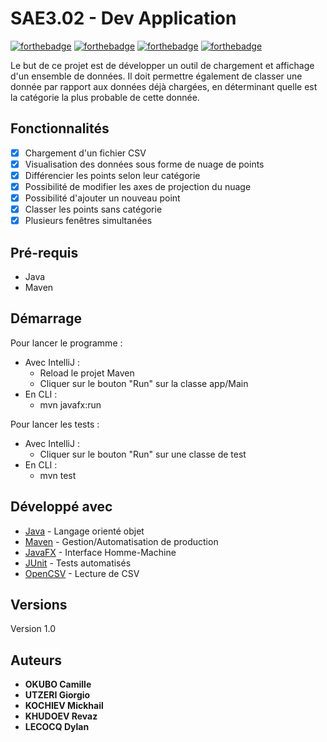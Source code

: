# SAE3.02 - Dev Application 


[![forthebadge](https://forthebadge.com/images/badges/made-with-java.svg)](http://forthebadge.com) 
[![forthebadge](https://forthebadge.com/images/badges/uses-git.svg)](http://forthebadge.com) 
[![forthebadge](https://forthebadge.com/images/badges/works-on-my-machine.svg)](http://forthebadge.com) 
[![forthebadge](https://forthebadge.com/images/badges/gluten-free.svg)](http://forthebadge.com)


Le but de ce projet est de développer un outil de chargement et affichage d'un ensemble de données. 
Il doit permettre également de classer une donnée par rapport aux données déjà chargées, en déterminant quelle est la catégorie la plus probable de cette donnée.

## Fonctionnalités 

* [x] Chargement d'un fichier CSV 
* [x] Visualisation des données sous forme de nuage de points
* [x] Différencier les points selon leur catégorie
* [x] Possibilité de modifier les axes de projection du nuage
* [x] Possibilité d'ajouter un nouveau point
* [x] Classer les points sans catégorie
* [x] Plusieurs fenêtres simultanées

## Pré-requis

- Java
- Maven

## Démarrage

Pour lancer le programme : 
* Avec IntelliJ :
  * Reload le projet Maven
  * Cliquer sur le bouton "Run" sur la classe app/Main
* En CLI : 
  * mvn javafx:run

Pour lancer les tests :
* Avec IntelliJ :
  * Cliquer sur le bouton "Run" sur une classe de test
* En CLI : 
  * mvn test

## Développé avec

* [Java](https://www.java.com/fr/) - Langage orienté objet
* [Maven](https://maven.apache.org/) - Gestion/Automatisation de production
* [JavaFX](https://openjfx.io/) - Interface Homme-Machine
* [JUnit](https://junit.org/junit5/) - Tests automatisés
* [OpenCSV](https://opencsv.sourceforge.net/) - Lecture de CSV

## Versions

Version 1.0

## Auteurs
* **OKUBO Camille**
* **UTZERI Giorgio**
* **KOCHIEV Mickhail**
* **KHUDOEV Revaz**
* **LECOCQ Dylan**
